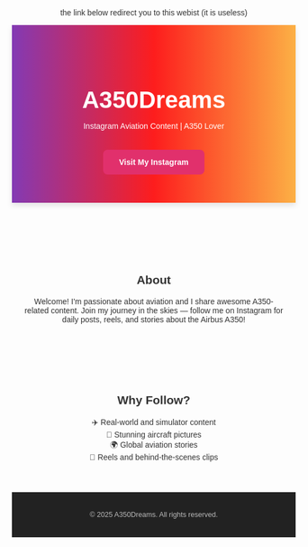 the link below redirect you to this webist (it is useless)
<html lang="en">
<head>
  <meta charset="UTF-8" />
  <meta name="viewport" content="width=device-width, initial-scale=1.0"/>
  <title>A350Dreams on Instagram</title>
 <link rel="icon" type="image/png" href="favicon.ico">
  <style>
    body {
      font-family: Arial, sans-serif;
      margin: 0;
      background: #fdfdfd;
      color: #333;
      text-align: center;
    }
    header {
      background: linear-gradient(to right, #833ab4, #fd1d1d, #fcb045);
      color: white;
      padding: 50px 20px;
      box-shadow: 0 5px 10px rgba(0,0,0,0.1);
    }
    header h1 {
      font-size: 3em;
      margin-bottom: 10px;
    }
    .btn-instagram {
      background-color: #E1306C;
      color: white;
      padding: 14px 28px;
      text-decoration: none;
      font-weight: bold;
      border-radius: 8px;
      display: inline-block;
      margin-top: 20px;
      transition: background 0.3s;
    }
    .btn-instagram:hover {
      background-color: #c72d60;
    }
    section {
      padding: 40px 20px;
      max-width: 800px;
      margin: 0 auto;
    }
    footer {
      background: #222;
      color: #bbb;
      padding: 20px;
      font-size: 0.9em;
    }
  </style>
</head>
<body>
  <header>
    <h1>A350Dreams</h1>
    <p>Instagram Aviation Content | A350 Lover</p>
    <a class="btn-instagram" href="https://www.instagram.com/a350dreams/" target="_blank">Visit My Instagram</a>
  </header>

  <section>
    <h2>About</h2>
    <p>Welcome! I'm passionate about aviation and I share awesome A350-related content. Join my journey in the skies — follow me on Instagram for daily posts, reels, and stories about the Airbus A350!</p>
  </section>

  <section>
    <h2>Why Follow?</h2>
    <ul style="list-style: none; padding: 0;">
      <li>✈️ Real-world and simulator content</li>
      <li>📸 Stunning aircraft pictures</li>
      <li>🌍 Global aviation stories</li>
      <li>🎥 Reels and behind-the-scenes clips</li>
    </ul>
  </section>

  <footer>
    <p>&copy; 2025 A350Dreams. All rights reserved.</p>
  </footer>
</body>
</html>
